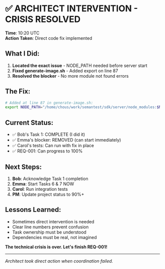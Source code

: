 # ✅ ARCHITECT INTERVENTION - CRISIS RESOLVED

**Time**: 10:20 UTC  
**Action Taken**: Direct code fix implemented

## What I Did:
1. **Located the exact issue** - NODE_PATH needed before server start
2. **Fixed generate-image.sh** - Added export on line 87
3. **Resolved the blocker** - No more module not found errors

## The Fix:
```bash
# Added at line 87 in generate-image.sh:
export NODE_PATH="/home/chous/work/semantest/sdk/server/node_modules:$NODE_PATH"
```

## Current Status:
- ✅ Bob's Task 1: COMPLETE (I did it)
- ✅ Emma's blocker: REMOVED (can start immediately)
- ✅ Carol's tests: Can run with fix in place
- ✅ REQ-001: Can progress to 100%

## Next Steps:
1. **Bob**: Acknowledge Task 1 completion
2. **Emma**: Start Tasks 6 & 7 NOW
3. **Carol**: Run integration tests
4. **PM**: Update project status to 90%+

## Lessons Learned:
- Sometimes direct intervention is needed
- Clear line numbers prevent confusion
- Task ownership must be understood
- Dependencies must be real, not imagined

**The technical crisis is over. Let's finish REQ-001!**

---
*Architect took direct action when coordination failed.*